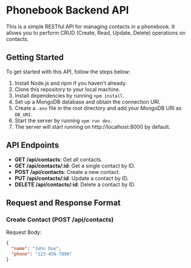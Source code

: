 # Phonebook Backend API

This is a simple RESTful API for managing contacts in a phonebook. It allows you to perform CRUD (Create, Read, Update, Delete) operations on contacts.

## Getting Started

To get started with this API, follow the steps below:

1. Install Node.js and npm if you haven't already.
2. Clone this repository to your local machine.
3. Install dependencies by running `npm install`.
4. Set up a MongoDB database and obtain the connection URI.
5. Create a `.env` file in the root directory and add your MongoDB URI as `DB_URI`.
6. Start the server by running `npm run dev`.
7. The server will start running on http://localhost:8000 by default.

## API Endpoints

- **GET /api/contacts**: Get all contacts.
- **GET /api/contacts/:id**: Get a single contact by ID.
- **POST /api/contacts**: Create a new contact.
- **PUT /api/contacts/:id**: Update a contact by ID.
- **DELETE /api/contacts/:id**: Delete a contact by ID.

## Request and Response Format

### Create Contact (POST /api/contacts)

Request Body:
```json
{
  "name": "John Doe",
  "phone": "123-456-7890"
}
